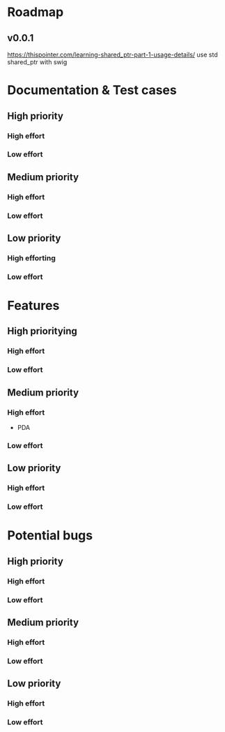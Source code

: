 
Roadmap
=======

## v0.0.1
https://thispointer.com/learning-shared_ptr-part-1-usage-details/
use std shared_ptr with swig


Documentation & Test cases
==========================

High priority
-------------
### High effort
### Low effort


Medium priority
---------------
### High effort
### Low effort


Low priority
------------
### High efforting
### Low effort


Features
========

High prioritying
-------------
### High effort
### Low effort


Medium priority
---------------
### High effort
* PDA
### Low effort


Low priority
------------
### High effort
### Low effort

Potential bugs
=============

High priority
-------------
### High effort
### Low effort


Medium priority
---------------
### High effort
 ### Low effort


Low priority
------------
### High effort
### Low effort

